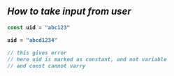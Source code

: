 ## _How to take input from user_

<b>
  
```javascript
const uid = "abc123"

uid = "abcd1234"
  
// this gives error 
// here uid is marked as constant, and not variable
// and const cannot varry
```  
</b>

